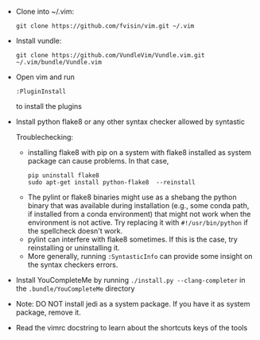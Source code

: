* Clone into ~/.vim: 
  ```
  git clone https://github.com/fvisin/vim.git ~/.vim
  ```
* Install vundle: 
  ```
  git clone https://github.com/VundleVim/Vundle.vim.git ~/.vim/bundle/Vundle.vim
  ```

* Open vim and run 
  ```
  :PluginInstall
  ```
  to install the plugins 

* Install python flake8 or any other syntax checker allowed by syntastic

  Troublechecking:
  - installing flake8 with pip on a system with flake8 installed as system
    package can cause problems. In that case,
    ```
    pip uninstall flake8
    sudo apt-get install python-flake8  --reinstall
    ```
  - The pylint or flake8 binaries might use as a shebang the python binary that
    was available during installation (e.g., some conda path, if installed from
    a conda environment) that might not work when the environment is not
    active.  Try replacing it with `#!/usr/bin/python` if the spellcheck
    doesn't work.
  - pylint can interfere with flake8 sometimes. If this is the case, try
    reinstalling or uninstalling it.
  - More generally, running `:SyntasticInfo` can provide some insight on the 
    syntax checkers errors.

* Install YouCompleteMe by running `./install.py --clang-completer` in the 
  `.bundle/YouCompleteMe` directory

* Note: DO NOT install jedi as a system package. If you have it as system package, remove it.

* Read the vimrc docstring to learn about the shortcuts keys of the tools
